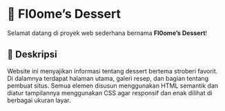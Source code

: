 # 🍓 Fl0ome’s Dessert

Selamat datang di proyek web sederhana bernama **Fl0ome’s Dessert**!  

## 🍓 Deskripsi

Website ini menyajikan informasi tentang dessert bertema stroberi favorit. Di dalamnya terdapat halaman utama, galeri resep, dan bagian tentang pembuat situs. Semua elemen disusun menggunakan HTML semantik dan diatur tampilannya menggunakan CSS agar responsif dan enak dilihat di berbagai ukuran layar.
